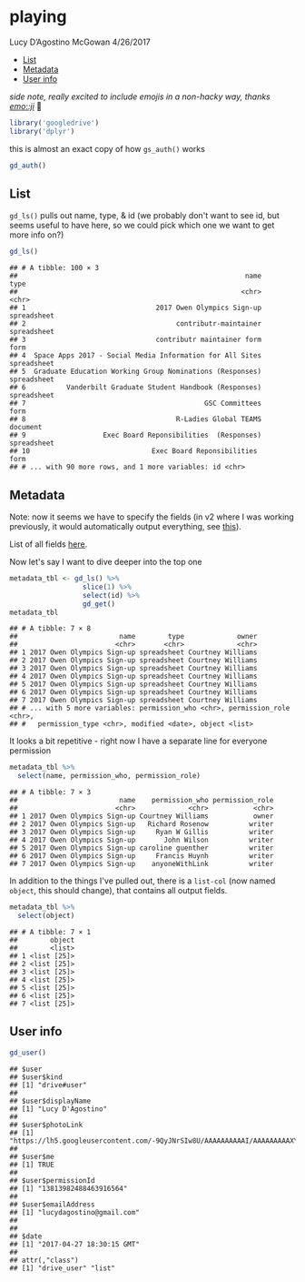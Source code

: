 playing
================
Lucy D’Agostino McGowan
4/26/2017

-   [List](#list)
-   [Metadata](#metadata)
-   [User info](#user-info)

*side note, really excited to include emojis in a non-hacky way, thanks [emo::ji](http://github.com/hadley/emo)* 🌻

``` r
library('googledrive')
library('dplyr')
```

this is almost an exact copy of how `gs_auth()` works

``` r
gd_auth() 
```

List
----

`gd_ls()` pulls out name, type, & id (we probably don't want to see id, but seems useful to have here, so we could pick which one we want to get more info on?)

``` r
gd_ls()
```

    ## # A tibble: 100 × 3
    ##                                                        name        type
    ##                                                       <chr>       <chr>
    ## 1                                2017 Owen Olympics Sign-up spreadsheet
    ## 2                                     contributr-maintainer spreadsheet
    ## 3                                contributr maintainer form        form
    ## 4  Space Apps 2017 - Social Media Information for All Sites spreadsheet
    ## 5  Graduate Education Working Group Nominations (Responses) spreadsheet
    ## 6          Vanderbilt Graduate Student Handbook (Responses) spreadsheet
    ## 7                                            GSC Committees        form
    ## 8                                     R-Ladies Global TEAMS    document
    ## 9                   Exec Board Reponsibilities  (Responses) spreadsheet
    ## 10                              Exec Board Reponsibilities         form
    ## # ... with 90 more rows, and 1 more variables: id <chr>

Metadata
--------

Note: now it seems we have to specify the fields (in v2 where I was working previously, it would automatically output everything, see [this](https://developers.google.com/drive/v3/web/migration)).

List of all fields [here](https://developers.google.com/drive/v3/web/migration).

Now let's say I want to dive deeper into the top one

``` r
metadata_tbl <- gd_ls() %>%
                  slice(1) %>%
                  select(id) %>%
                  gd_get()
metadata_tbl
```

    ## # A tibble: 7 × 8
    ##                         name        type             owner
    ##                        <chr>       <chr>             <chr>
    ## 1 2017 Owen Olympics Sign-up spreadsheet Courtney Williams
    ## 2 2017 Owen Olympics Sign-up spreadsheet Courtney Williams
    ## 3 2017 Owen Olympics Sign-up spreadsheet Courtney Williams
    ## 4 2017 Owen Olympics Sign-up spreadsheet Courtney Williams
    ## 5 2017 Owen Olympics Sign-up spreadsheet Courtney Williams
    ## 6 2017 Owen Olympics Sign-up spreadsheet Courtney Williams
    ## 7 2017 Owen Olympics Sign-up spreadsheet Courtney Williams
    ## # ... with 5 more variables: permission_who <chr>, permission_role <chr>,
    ## #   permission_type <chr>, modified <date>, object <list>

It looks a bit repetitive - right now I have a separate line for everyone permission

``` r
metadata_tbl %>%
  select(name, permission_who, permission_role)
```

    ## # A tibble: 7 × 3
    ##                         name    permission_who permission_role
    ##                        <chr>             <chr>           <chr>
    ## 1 2017 Owen Olympics Sign-up Courtney Williams           owner
    ## 2 2017 Owen Olympics Sign-up   Richard Rosenow          writer
    ## 3 2017 Owen Olympics Sign-up     Ryan W Gillis          writer
    ## 4 2017 Owen Olympics Sign-up       John Wilson          writer
    ## 5 2017 Owen Olympics Sign-up caroline guenther          writer
    ## 6 2017 Owen Olympics Sign-up     Francis Huynh          writer
    ## 7 2017 Owen Olympics Sign-up    anyoneWithLink          writer

In addition to the things I've pulled out, there is a `list-col` (now named `object`, this should change), that contains all output fields.

``` r
metadata_tbl %>%
  select(object)
```

    ## # A tibble: 7 × 1
    ##        object
    ##        <list>
    ## 1 <list [25]>
    ## 2 <list [25]>
    ## 3 <list [25]>
    ## 4 <list [25]>
    ## 5 <list [25]>
    ## 6 <list [25]>
    ## 7 <list [25]>

User info
---------

``` r
gd_user()
```

    ## $user
    ## $user$kind
    ## [1] "drive#user"
    ## 
    ## $user$displayName
    ## [1] "Lucy D'Agostino"
    ## 
    ## $user$photoLink
    ## [1] "https://lh5.googleusercontent.com/-9QyJNrSIw8U/AAAAAAAAAAI/AAAAAAAAAXY/zcdEycKqKQk/s64/photo.jpg"
    ## 
    ## $user$me
    ## [1] TRUE
    ## 
    ## $user$permissionId
    ## [1] "13813982488463916564"
    ## 
    ## $user$emailAddress
    ## [1] "lucydagostino@gmail.com"
    ## 
    ## 
    ## $date
    ## [1] "2017-04-27 18:30:15 GMT"
    ## 
    ## attr(,"class")
    ## [1] "drive_user" "list"
